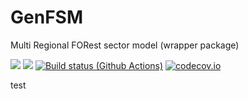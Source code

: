 # GenFSM
Multi Regional FORest sector model (wrapper package)

[![](https://img.shields.io/badge/docs-stable-blue.svg)](https://forestmod.github.io/GenFSMjl/stable)
[![](https://img.shields.io/badge/docs-dev-blue.svg)](https://forestmod.github.io/GenFSM.jl/dev)
[![Build status (Github Actions)](https://github.com/forestmod/GenFSM_resource.jl/workflows/CI/badge.svg)](https://github.com/forestmod/GenFSM.jl/actions)
[![codecov.io](http://codecov.io/github/forestmod/GenFSM_resource.jl/coverage.svg?branch=main)](http://codecov.io/github/forestmod/GenFSM.jl?branch=main)

test
